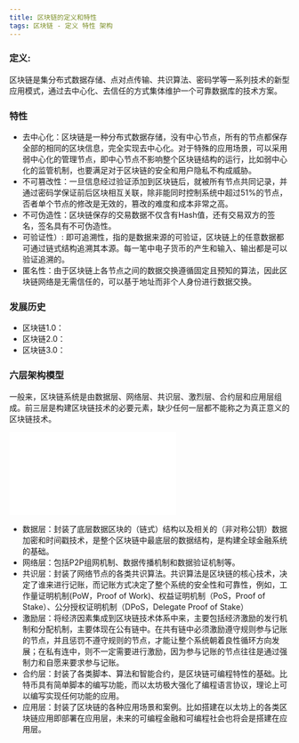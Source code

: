 ```yaml
---
title: 区块链的定义和特性
tags: 区块链 - 定义 特性 架构
---
```


### 定义:
区块链是集分布式数据存储、点对点传输、共识算法、密码学等一系列技术的新型应用模式，通过去中心化、去信任的方式集体维护一个可靠数据库的技术方案。

### 特性

 - 去中心化：区块链是一种分布式数据存储，没有中心节点，所有的节点都保存全部的相同的区块信息，完全实现去中心化。对于特殊的应用场景，可以采用弱中心化的管理节点，即中心节点不影响整个区块链结构的运行，比如弱中心化的监管机制，也要满足对于区块链的安全和用户隐私不构成威胁。
 - 不可篡改性：一旦信息经过验证添加到区块链后，就被所有节点共同记录，并通过密码学保证前后区块相互关联，除非能同时控制系统中超过51%的节点，否者单个节点的修改是无效的，篡改的难度和成本非常之高。
 - 不可伪造性：区块链保存的交易数据不仅含有Hash值，还有交易双方的签名，签名具有不可伪造性。
 - 可验证性）: 即可追溯性，指的是数据来源的可验证，区块链上的任意数据都可通过链式结构追溯其本源。每一笔中电子货币的产生和输入、输出都是可以验证追溯的。
 - 匿名性：由于区块链上各节点之间的数据交换遵循固定且预知的算法，因此区块链网络是无需信任的，可以基于地址而非个人身份进行数据交换。

### 发展历史

 - 区块链1.0：
 - 区块链2.0：
 - 区块链3.0：

### 六层架构模型
一般来，区块链系统是由数据层、网络层、共识层、激烈层、合约层和应用层组成。前三层是构建区块链技术的必要元素，缺少任何一层都不能称之为真正意义的区块链技术。

![Diagram](./attachments/1537340594317.drawio.html)

 - 数据层：封装了底层数据区块的（链式）结构以及相关的（非对称公钥）数据加密和时间戳技术，是整个区块链中最底层的数据结构，是构建全球金融系统的基础。
 - 网络层：包括P2P组网机制、数据传播机制和数据验证机制等。
 - 共识层：封装了网络节点的各类共识算法。共识算法是区块链的核心技术，决定了谁来进行记账，而记账方式决定了整个系统的安全性和可靠性，例如，工作量证明机制(PoW，Proof of Work)、权益证明机制（PoS，Proof of Stake）、公分授权证明机制（DPoS，Delegate Proof of Stake）
 - 激励层：将经济因素集成到区块链技术体系中来，主要包括经济激励的发行机制和分配机制，主要体现在公有链中。在共有链中必须激励遵守规则参与记账的节点，并且惩罚不遵守规则的节点，才能让整个系统朝着良性循环方向发展；在私有连中，则不一定需要进行激励，因为参与记账的节点往往是通过强制力和自愿来要求参与记账。
 - 合约层：封装了各类脚本、算法和智能合约，是区块链可编程特性的基础。比特币具有简单脚本的编写功能，而以太坊极大强化了编程语言协议，理论上可以编写实现任何功能的应用。
 - 应用层：封装了区块链的各种应用场景和案例。比如搭建在以太坊上的各类区块链应用即部署在应用层，未来的可编程金融和可编程社会也将会是搭建在应用层。

